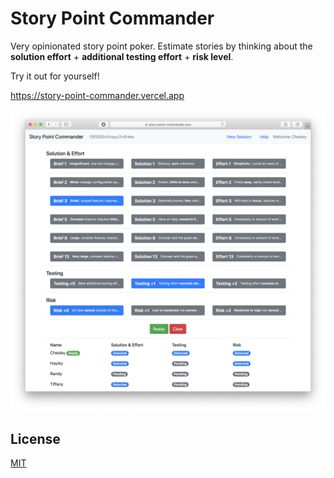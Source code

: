 # Story Point Commander

Very opinionated story point poker. Estimate stories by thinking about the **solution effort** + **additional testing effort** + **risk level**.

Try it out for yourself!

https://story-point-commander.vercel.app

<p align="center">
  <a href="https://story-point-commander.vercel.app">
    <img alt="Story Point Commander session example screenshot" src="media/session-example.png">
  </a>
</p>

## License

[MIT](LICENSE)
